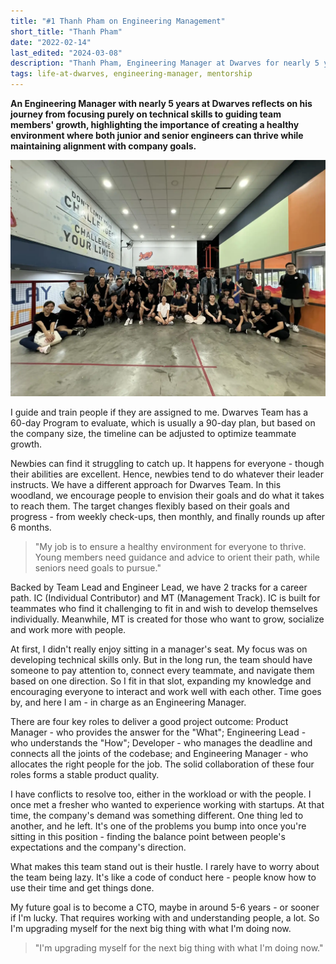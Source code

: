 ```yaml
---
title: "#1 Thanh Pham on Engineering Management"
short_title: "Thanh Pham"
date: "2022-02-14"
last_edited: "2024-03-08"
description: "Thanh Pham, Engineering Manager at Dwarves for nearly 5 years, shares his approach to mentoring team members, balancing individual growth with company direction, and his journey toward becoming a CTO"
tags: life-at-dwarves, engineering-manager, mentorship
---
```


**An Engineering Manager with nearly 5 years at Dwarves reflects on his journey from focusing purely on technical skills to guiding team members' growth, highlighting the importance of creating a healthy environment where both junior and senior engineers can thrive while maintaining alignment with company goals.**

![Thanh Pham smiling during a team meeting at Dwarves Foundation](assets/thanh-pham-portrait.webp)

I guide and train people if they are assigned to me. Dwarves Team has a 60-day Program to evaluate, which is usually a 90-day plan, but based on the company size, the timeline can be adjusted to optimize teammate growth.

Newbies can find it struggling to catch up. It happens for everyone - though their abilities are excellent. Hence, newbies tend to do whatever their leader instructs. We have a different approach for Dwarves Team. In this woodland, we encourage people to envision their goals and do what it takes to reach them. The target changes flexibly based on their goals and progress - from weekly check-ups, then monthly, and finally rounds up after 6 months.

> "My job is to ensure a healthy environment for everyone to thrive. Young members need guidance and advice to orient their path, while seniors need goals to pursue."

Backed by Team Lead and Engineer Lead, we have 2 tracks for a career path. IC (Individual Contributor) and MT (Management Track). IC is built for teammates who find it challenging to fit in and wish to develop themselves individually. Meanwhile, MT is created for those who want to grow, socialize and work more with people.

At first, I didn't really enjoy sitting in a manager's seat. My focus was on developing technical skills only. But in the long run, the team should have someone to pay attention to, connect every teammate, and navigate them based on one direction. So I fit in that slot, expanding my knowledge and encouraging everyone to interact and work well with each other. Time goes by, and here I am - in charge as an Engineering Manager.

There are four key roles to deliver a good project outcome: Product Manager - who provides the answer for the "What"; Engineering Lead - who understands the "How"; Developer - who manages the deadline and connects all the joints of the codebase; and Engineering Manager - who allocates the right people for the job. The solid collaboration of these four roles forms a stable product quality.

I have conflicts to resolve too, either in the workload or with the people. I once met a fresher who wanted to experience working with startups. At that time, the company's demand was something different. One thing led to another, and he left. It's one of the problems you bump into once you're sitting in this position - finding the balance point between people's expectations and the company's direction.

What makes this team stand out is their hustle. I rarely have to worry about the team being lazy. It's like a code of conduct here - people know how to use their time and get things done.

My future goal is to become a CTO, maybe in around 5-6 years - or sooner if I'm lucky. That requires working with and understanding people, a lot. So I'm upgrading myself for the next big thing with what I'm doing now.

> "I'm upgrading myself for the next big thing with what I'm doing now."
